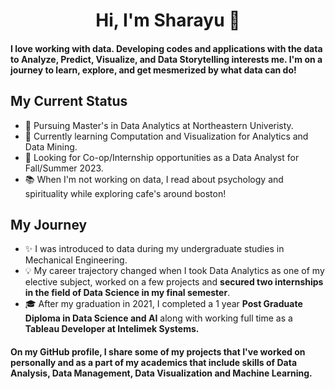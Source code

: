 # <div align="center"> Hi, I'm Sharayu 👋  </div>

#### I love working with data. Developing codes and applications with the data to Analyze, Predict, Visualize, and Data Storytelling interests me. I'm on a journey to learn, explore, and get mesmerized by what data can do!

## My Current Status
* 💼 Pursuing Master's in Data Analytics at Northeastern Univeristy.
* 🌱 Currently learning Computation and Visualization for Analytics and Data Mining.
* 🔎 Looking for Co-op/Internship opportunities as a Data Analyst for Fall/Summer 2023. 
* 📚 When I'm not working on data, I read about psychology and spirituality while exploring cafe's around boston!

## My Journey
* ✨ I was introduced to data during my undergraduate studies in Mechanical Engineering.
* 💡 My career trajectory changed when I took Data Analytics as one of my elective subject, worked on a few projects and **secured two internships in the field of Data Science in my final semester**.
* 🎓 After my graduation in 2021, I completed a 1 year **Post Graduate Diploma in Data Science and AI** along with working full time as a **Tableau Developer at Intelimek Systems.**


#### On my GitHub profile, I share some of my projects that I've worked on personally and as a part of my academics that include skills of Data Analysis, Data Management, Data Visualization and Machine Learning. 
